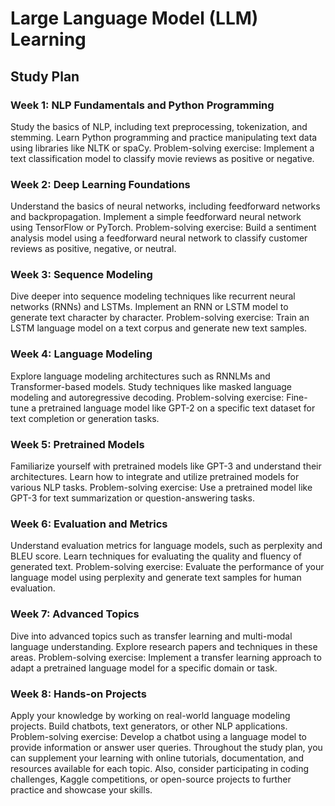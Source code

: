 # Large Language Model (LLM) Learning

## Study Plan

### Week 1: NLP Fundamentals and Python Programming

Study the basics of NLP, including text preprocessing, tokenization, and stemming.
Learn Python programming and practice manipulating text data using libraries like NLTK or spaCy.
Problem-solving exercise: Implement a text classification model to classify movie reviews as positive or negative.

### Week 2: Deep Learning Foundations

Understand the basics of neural networks, including feedforward networks and backpropagation.
Implement a simple feedforward neural network using TensorFlow or PyTorch.
Problem-solving exercise: Build a sentiment analysis model using a feedforward neural network to classify customer reviews as positive, negative, or neutral.

### Week 3: Sequence Modeling

Dive deeper into sequence modeling techniques like recurrent neural networks (RNNs) and LSTMs.
Implement an RNN or LSTM model to generate text character by character.
Problem-solving exercise: Train an LSTM language model on a text corpus and generate new text samples.

### Week 4: Language Modeling

Explore language modeling architectures such as RNNLMs and Transformer-based models.
Study techniques like masked language modeling and autoregressive decoding.
Problem-solving exercise: Fine-tune a pretrained language model like GPT-2 on a specific text dataset for text completion or generation tasks.

### Week 5: Pretrained Models

Familiarize yourself with pretrained models like GPT-3 and understand their architectures.
Learn how to integrate and utilize pretrained models for various NLP tasks.
Problem-solving exercise: Use a pretrained model like GPT-3 for text summarization or question-answering tasks.

### Week 6: Evaluation and Metrics

Understand evaluation metrics for language models, such as perplexity and BLEU score.
Learn techniques for evaluating the quality and fluency of generated text.
Problem-solving exercise: Evaluate the performance of your language model using perplexity and generate text samples for human evaluation.

### Week 7: Advanced Topics

Dive into advanced topics such as transfer learning and multi-modal language understanding.
Explore research papers and techniques in these areas.
Problem-solving exercise: Implement a transfer learning approach to adapt a pretrained language model for a specific domain or task.

### Week 8: Hands-on Projects

Apply your knowledge by working on real-world language modeling projects.
Build chatbots, text generators, or other NLP applications.
Problem-solving exercise: Develop a chatbot using a language model to provide information or answer user queries.
Throughout the study plan, you can supplement your learning with online tutorials, documentation, and resources available for each topic. Also, consider participating in coding challenges, Kaggle competitions, or open-source projects to further practice and showcase your skills.

